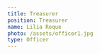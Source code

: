```yaml
---
title: Treasurer
position: Treasurer
name: Lilia Roque
photo: /assets/officer1.jpg
type: Officer
---
```


